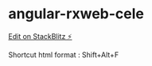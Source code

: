 # angular-rxweb-cele

[Edit on StackBlitz ⚡️](https://stackblitz.com/edit/angular-rxweb-cele)

Shortcut html format : Shift+Alt+F
